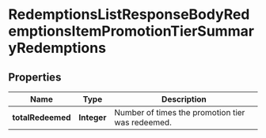 

# RedemptionsListResponseBodyRedemptionsItemPromotionTierSummaryRedemptions


## Properties

| Name | Type | Description |
|------------ | ------------- | ------------- |
|**totalRedeemed** | **Integer** | Number of times the promotion tier was redeemed. |



